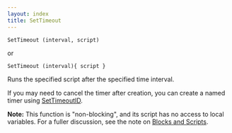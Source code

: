 ```yaml
---
layout: index
title: SetTimeout
---
```


    SetTimeout (interval, script)

or

    SetTimeout (interval){ script }

Runs the specified script after the specified time interval.

If you may need to cancel the timer after creation, you can create a named timer using [SetTimeoutID](settimeoutid.html).

**Note:** This function is "non-blocking", and its script has no access to local variables. For a fuller discussion, see the note on [Blocks and Scripts](../blocks_and_scripts.html).
